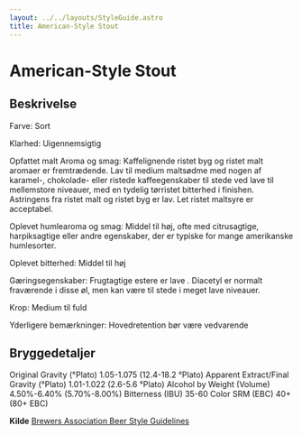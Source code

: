 ```yaml
---
layout: ../../layouts/StyleGuide.astro
title: American-Style Stout
---
```

# American-Style Stout

## Beskrivelse
Farve: Sort

Klarhed: Uigennemsigtig

Opfattet malt Aroma og smag: Kaffelignende ristet byg og ristet malt aromaer er fremtrædende. Lav til medium maltsødme med nogen af ​​karamel-, chokolade- eller ristede kaffeegenskaber til stede ved lave til mellemstore niveauer, med en tydelig tørristet bitterhed i finishen. Astringens fra ristet malt og ristet byg er lav. Let ristet maltsyre er acceptabel.

Oplevet humlearoma og smag: Middel til høj, ofte med citrusagtige, harpiksagtige eller andre egenskaber, der er typiske for mange amerikanske humlesorter.

Oplevet bitterhed: Middel til høj

Gæringsegenskaber: Frugtagtige estere er lave . Diacetyl er normalt fraværende i disse øl, men kan være til stede i meget lave niveauer.

Krop: Medium til fuld

Yderligere bemærkninger: Hovedretention bør være vedvarende




## Bryggedetaljer
Original Gravity (°Plato) 1.05-1.075 (12.4-18.2 °Plato)
Apparent Extract/Final Gravity (°Plato) 1.01-1.022 (2.6-5.6 °Plato)
Alcohol by Weight (Volume) 4.50%-6.40% (5.70%-8.00%)
Bitterness (IBU) 35-60
Color SRM (EBC) 40&#43;(80&#43; EBC)					



**Kilde**
[Brewers Association Beer Style Guidelines](https://www.brewersassociation.org/)
